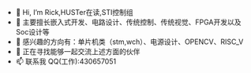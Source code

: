 - 👋 Hi, I’m Rick,HUSTer在读,STI控制组
- 👀 主要擅长嵌入式开发、电路设计、传统控制、传统视觉、FPGA开发以及Soc设计等
- 🌱 感兴趣的方向有：单片机类（stm,wch）、电源设计、OPENCV、RISC_V
- 💞️ 正在寻找能够一起交流上述方面的伙伴
- 📫 联系我 QQ(工作):430657051

<!---
ZexinLiang/ZexinLiang is a ✨ special ✨ repository because its `README.md` (this file) appears on your GitHub profile.
You can click the Preview link to take a look at your changes.
--->
